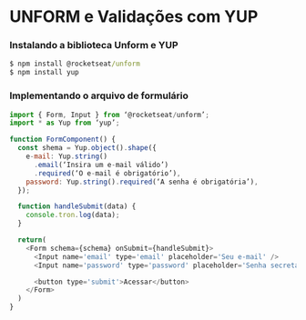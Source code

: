 # UNFORM e Validações com YUP

### Instalando a biblioteca Unform e YUP
```cmd
$ npm install @rocketseat/unform
$ npm install yup
```

### Implementando o arquivo de formulário

```js
import { Form, Input } from ‘@rocketseat/unform’;
import * as Yup from ‘yup’;

function FormComponent() {
  const shema = Yup.object().shape({
    e-mail: Yup.string()
      .email(‘Insira um e-mail válido’)
      .required(‘O e-mail é obrigatório’),
    password: Yup.string().required(‘A senha é obrigatória’),
  });

  function handleSubmit(data) {
    console.tron.log(data);
  }

  return(
    <Form schema={schema} onSubmit={handleSubmit}>
      <Input name='email' type='email' placeholder='Seu e-mail' />
      <Input name='password' type='password' placeholder='Senha secreta' />

      <button type='submit'>Acessar</button>
    </Form>
  )
}
```